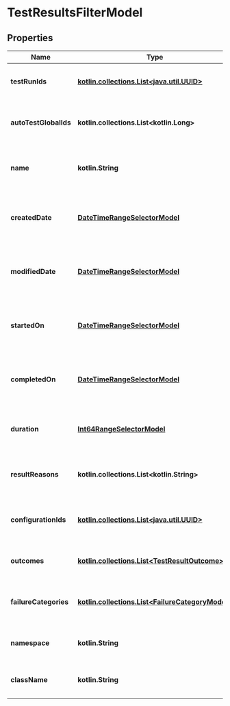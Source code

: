 
# TestResultsFilterModel

## Properties
| Name | Type | Description | Notes |
| ------------ | ------------- | ------------- | ------------- |
| **testRunIds** | [**kotlin.collections.List&lt;java.util.UUID&gt;**](java.util.UUID.md) | Specifies a test result test run IDs to search for |  [optional] |
| **autoTestGlobalIds** | **kotlin.collections.List&lt;kotlin.Long&gt;** | Specifies an autotest global IDs to search results for |  [optional] |
| **name** | **kotlin.String** | Specifies an autotest name to search results for |  [optional] |
| **createdDate** | [**DateTimeRangeSelectorModel**](DateTimeRangeSelectorModel.md) | Specifies a test result creation date and time range to search for |  [optional] |
| **modifiedDate** | [**DateTimeRangeSelectorModel**](DateTimeRangeSelectorModel.md) | Specifies a test result modified date and time range to search for |  [optional] |
| **startedOn** | [**DateTimeRangeSelectorModel**](DateTimeRangeSelectorModel.md) | Specifies a test result started on date and time range to search for |  [optional] |
| **completedOn** | [**DateTimeRangeSelectorModel**](DateTimeRangeSelectorModel.md) | Specifies a test result completed on date and time range to search for |  [optional] |
| **duration** | [**Int64RangeSelectorModel**](Int64RangeSelectorModel.md) | Specifies a test result duration range to search for |  [optional] |
| **resultReasons** | **kotlin.collections.List&lt;kotlin.String&gt;** | Specifies result reasons for searching test results |  [optional] |
| **configurationIds** | [**kotlin.collections.List&lt;java.util.UUID&gt;**](java.util.UUID.md) | Specifies a test result configuration IDs to search for |  [optional] |
| **outcomes** | [**kotlin.collections.List&lt;TestResultOutcome&gt;**](TestResultOutcome.md) | Specifies a test result outcomes to search for |  [optional] |
| **failureCategories** | [**kotlin.collections.List&lt;FailureCategoryModel&gt;**](FailureCategoryModel.md) | Specifies a test result failure categories to search for |  [optional] |
| **namespace** | **kotlin.String** | Specifies a test result namespace to search for |  [optional] |
| **className** | **kotlin.String** | Specifies a test result class name to search for |  [optional] |



